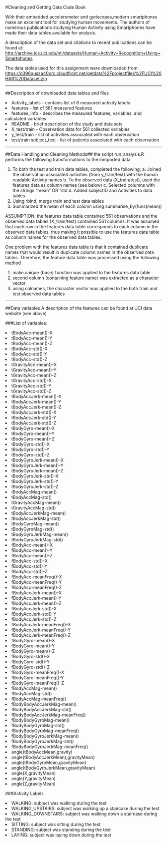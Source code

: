#Cleaning and Getting Data Code Book

With their embedded accelerometer and gyriscopes,modern smartphones make an excellent tool for studying human movements. The authors of numerous publications studying Human Activity using Smartphones have made their data tables available for analysis.  

A description of the data set and citations to recent publications can be found at:
http://archive.ics.uci.edu/ml/datasets/Human+Activity+Recognition+Using+Smartphones

The data tables used for this assignment were downloaded from:
https://d396qusza40orc.cloudfront.net/getdata%2Fprojectfiles%2FUCI%20HAR%20Dataset.zip

___

##Description of downloaded data tables and files
<li>Activity_labels - contains list of 6 measured activity labels</li>
<li>features - list of 561 measured features</li>
<li>features_info - describes the measured features, variables, and calculated variables</li>
<li>README - brief description of the study and data sets</li>
<li>X_test/train - Observation data for 561 collected variables</li>
<li>y_test/train - list of activities associated with each observation</li>
<li>test/train subject_test - list of patients associated with each observation</li>

___

##Data Handling and Cleaning Methods##
the script run_analysis.R performs the following transformations to the inmported data

1. To both the test and train data tables, completed the following;
    a. Joined the observation associated activities (from y_train/test) with the human readable Activity names
    b. To the observed data (X_train/test), used the features data as column names (see below) 
    c. Selected columns with the strings “mean” OR “std
    d. Added subjectID and Activities to data tables
2. Using rbind, merge train and test data tables
3. Summarized the mean of each column using summarise_by(funs(mean))

ASSUMPTION: the features data table contained 561 observations and the observed data tables (X_train/test) contained 561 columns.  It was assumed that each row in the features data table corresponds to each column in the observed data tables, thus making it possible to use the features data table as column names for the observed data tables.

One problem with the features data table is that it contained duplicate names that would result in duplicate column names in the observed data tables.  Therefore, the feature data table was processed using the following method

1. make.unique {base} function was applied to the features data table
2. second column (containing feature name) was extracted as a character vector
3. using colnames, the character vector was applied to the both train and test observed data tables

___

##Data variables
A description of the features can be found at UCI data website (see above)

###List of variables:
<li>tBodyAcc-mean()-X</li>
<li>tBodyAcc-mean()-Y</li>
<li>tBodyAcc-mean()-Z</li>
<li>tBodyAcc-std()-X</li>
<li>tBodyAcc-std()-Y</li>
<li>tBodyAcc-std()-Z</li>
<li>tGravityAcc-mean()-X</li>
<li>tGravityAcc-mean()-Y</li>
<li>tGravityAcc-mean()-Z</li>
<li>tGravityAcc-std()-X</li>
<li>tGravityAcc-std()-Y</li>
<li>tGravityAcc-std()-Z</li>
<li>tBodyAccJerk-mean()-X</li>
<li>tBodyAccJerk-mean()-Y</li>
<li>tBodyAccJerk-mean()-Z</li>
<li>tBodyAccJerk-std()-X</li>
<li>tBodyAccJerk-std()-Y</li>
<li>tBodyAccJerk-std()-Z</li>
<li>tBodyGyro-mean()-X</li>
<li>tBodyGyro-mean()-Y</li>
<li>tBodyGyro-mean()-Z</li>
<li>tBodyGyro-std()-X</li>
<li>tBodyGyro-std()-Y</li>
<li>tBodyGyro-std()-Z</li>
<li>tBodyGyroJerk-mean()-X</li>
<li>tBodyGyroJerk-mean()-Y</li>
<li>tBodyGyroJerk-mean()-Z</li>
<li>tBodyGyroJerk-std()-X</li>
<li>tBodyGyroJerk-std()-Y</li>
<li>tBodyGyroJerk-std()-Z</li>
<li>tBodyAccMag-mean()</li>
<li>tBodyAccMag-std()</li>
<li>tGravityAccMag-mean()</li>
<li>tGravityAccMag-std()</li>
<li>tBodyAccJerkMag-mean()</li>
<li>tBodyAccJerkMag-std()</li>
<li>tBodyGyroMag-mean()</li>
<li>tBodyGyroMag-std()</li>
<li>tBodyGyroJerkMag-mean()</li>
<li>tBodyGyroJerkMag-std()</li>
<li>fBodyAcc-mean()-X</li>
<li>fBodyAcc-mean()-Y</li>
<li>fBodyAcc-mean()-Z</li>
<li>fBodyAcc-std()-X</li>
<li>fBodyAcc-std()-Y</li>
<li>fBodyAcc-std()-Z</li>
<li>fBodyAcc-meanFreq()-X</li>
<li>fBodyAcc-meanFreq()-Y</li>
<li>fBodyAcc-meanFreq()-Z</li>
<li>fBodyAccJerk-mean()-X</li>
<li>fBodyAccJerk-mean()-Y</li>
<li>fBodyAccJerk-mean()-Z</li>
<li>fBodyAccJerk-std()-X</li>
<li>fBodyAccJerk-std()-Y</li>
<li>fBodyAccJerk-std()-Z</li>
<li>fBodyAccJerk-meanFreq()-X</li>
<li>fBodyAccJerk-meanFreq()-Y</li>
<li>fBodyAccJerk-meanFreq()-Z</li>
<li>fBodyGyro-mean()-X</li>
<li>fBodyGyro-mean()-Y</li>
<li>fBodyGyro-mean()-Z</li>
<li>fBodyGyro-std()-X</li>
<li>fBodyGyro-std()-Y</li>
<li>fBodyGyro-std()-Z</li>
<li>fBodyGyro-meanFreq()-X</li>
<li>fBodyGyro-meanFreq()-Y</li>
<li>fBodyGyro-meanFreq()-Z</li>
<li>fBodyAccMag-mean()</li>
<li>fBodyAccMag-std()</li>
<li>fBodyAccMag-meanFreq()</li>
<li>fBodyBodyAccJerkMag-mean()</li>
<li>fBodyBodyAccJerkMag-std()</li>
<li>fBodyBodyAccJerkMag-meanFreq()</li>
<li>fBodyBodyGyroMag-mean()</li>
<li>fBodyBodyGyroMag-std()</li>
<li>fBodyBodyGyroMag-meanFreq()</li>
<li>fBodyBodyGyroJerkMag-mean()</li>
<li>fBodyBodyGyroJerkMag-std()</li>
<li>fBodyBodyGyroJerkMag-meanFreq()</li>
<li>angle(tBodyAccMean,gravity)</li>
<li>angle(tBodyAccJerkMean),gravityMean)</li>
<li>angle(tBodyGyroMean,gravityMean)</li>
<li>angle(tBodyGyroJerkMean,gravityMean)</li>
<li>angle(X,gravityMean)</li>
<li>angle(Y,gravityMean)</li>
<li>angle(Z,gravityMean)</li>
</ul>

###Activity Labels
<li>WALKING: subject was walking during the test</li>
<li>WALKING_UPSTAIRS: subject was walking up a staircase during the test</li>
<li>WALKING_DOWNSTAIRS: subject was walking down a staircase during the test</li>
<li>SITTING: subject was sitting during the test</li>
<li>STANDING: subject was standing during the test</li>
<li>LAYING: subject was laying down during the test</li>
